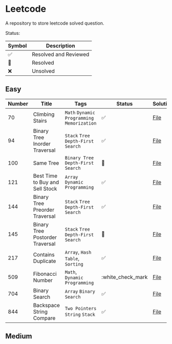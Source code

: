 # Leetcode

A repository to store leetcode solved question.

Status: 

| Symbol            | Description |
|-------------------| ----------- |
| :white_check_mark: | Resolved and Reviewed |
| :construction:    | Resolved |
| :x:               | Unsolved | 

## Easy

| Number | Title | Tags                            | Status            | Solution |
|--------| ----- |---------------------------------|-------------------|---------------------| 
| 70 | Climbing Stairs | `Math` `Dynamic Programming` `Memorization` | :white_check_mark: | [File](https://github.com/johnazedo/interview-questions/blob/main/leetcode/easy/climbing_stairs.go)
| 94     | Binary Tree Inorder Traversal   | `Stack` `Tree` `Depth-First Search` | :white_check_mark: | [File](https://github.com/johnazedo/interview-questions/blob/main/leetcode/easy/binary_tree_inorder_traversal.go) |
| 100 | Same Tree | `Binary Tree` `Depth-First Search` | :construction:    | [File](https://github.com/johnazedo/interview-questions/blob/main/leetcode/easy/same_tree.go) |
| 121    | Best Time to Buy and Sell Stock | `Array` `Dynamic Programming`   | :white_check_mark: | [File](https://github.com/johnazedo/interview-questions/blob/main/leetcode/easy/best_time_to_buy_and_sell_stock.go) |
| 144 | Binary Tree Preorder Traversal | `Stack` `Tree` `Depth-First Search` | :white_check_mark: | [File](https://github.com/johnazedo/interview-questions/blob/main/leetcode/easy/binary_tree_preorder_traversal.go) |
| 145 | Binary Tree Postorder Traversal | `Stack` `Tree` `Depth-First Search` | :construction:    | [File](https://github.com/johnazedo/interview-questions/blob/main/leetcode/easy/binary_tree_postorder_traversal.go) |
| 217 | Contains Duplicate | `Array`, `Hash Table`, `Sorting`|:white_check_mark: | [File](https://github.com/johnazedo/interview-questions/blob/main/leetcode/easy/contains_duplicate.go) |
| 509 | Fibonacci Number | `Math`, `Dynamic Programming` | :white_check_mark | [File](https://github.com/johnazedo/interview-questions/blob/main/leetcode/easy/fibonacci_number.go) |
| 704    | Binary Search | `Array` `Binary Search`         | :white_check_mark: | [File](https://github.com/johnazedo/interview-questions/blob/main/leetcode/easy/binary_search.go) |
| 844    | Backspace String Compare | `Two Pointers` `String` `Stack` | :white_check_mark: |  [File](https://github.com/johnazedo/interview-questions/blob/main/leetcode/easy/backspace_string_compare.go) |

## Medium